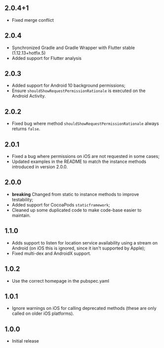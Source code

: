 ## 2.0.4+1

* Fixed merge conflict

## 2.0.4

* Synchronized Gradle and Gradle Wrapper with Flutter stable (1.12.13+hotfix.5)
* Added support for Flutter analysis

## 2.0.3

* Added support for Android 10 background permissions;
* Ensure `shouldShowRequestPermissionRationale` is executed on the Android Activity.

## 2.0.2

* Fixed bug where method `shouldShowRequestPermissionRationale` always returns `false`.

## 2.0.1

* Fixed a bug where permissions on iOS are not requested in some cases;
* Updated examples in the README to match the instance methods introduced in version 2.0.0.

## 2.0.0

* **breaking** Changed from static to instance methods to improve testability;
* Added support for CocoaPods `staticframework`;
* Cleaned up some duplicated code to make code-base easier to maintain.

## 1.1.0

* Adds support to listen for location service availability using a stream on Android (on iOS this is ignored, since it isn't supported by Apple);
* Fixed multi-dex and AndroidX support.

## 1.0.2

* Use the correct homepage in the pubspec.yaml

## 1.0.1

* Ignore warnings on iOS for calling deprecated methods (these are only called on older iOS platforms).

## 1.0.0

* Initial release
